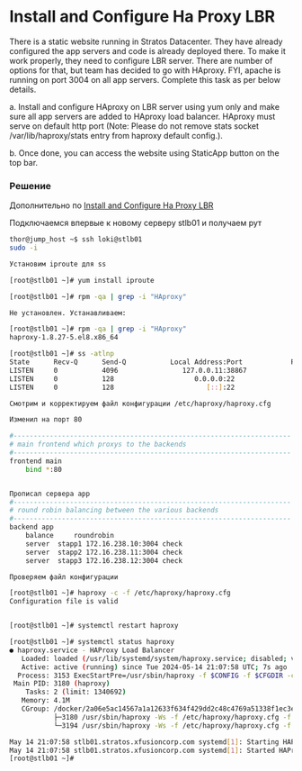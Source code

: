 # Install and Configure Ha Proxy LBR

There is a static website running in Stratos Datacenter. They have already configured the app servers and code is already deployed there. To make it work properly, they need to configure LBR server. There are number of options for that, but team has decided to go with HAproxy. FYI, apache is running on port 3004 on all app servers. Complete this task as per below details.


a. Install and configure HAproxy on LBR server using yum only and make sure all app servers are added to HAproxy load balancer. HAproxy must serve on default http port (Note: Please do not remove stats socket /var/lib/haproxy/stats entry from haproxy default config.).

b. Once done, you can access the website using StaticApp button on the top bar.

### Решение

Дополнительно по [Install and Configure Ha Proxy LBR](../docs/Install%20and%20Configure%20Ha%20Proxy%20LBR.md)

Подключаемся впервые к новому серверу stlb01 и получаем рут

```bash
thor@jump_host ~$ ssh loki@stlb01
sudo -i

Установим iproute для ss

[root@stlb01 ~]# yum install iproute

[root@stlb01 ~]# rpm -qa | grep -i "HAproxy"

Не установлен. Устанавливаем:

[root@stlb01 ~]# rpm -qa | grep -i "HAproxy"
haproxy-1.8.27-5.el8.x86_64

[root@stlb01 ~]# ss -atlnp
State      Recv-Q      Send-Q           Local Address:Port            Peer Address:Port     Process                             
LISTEN     0           4096                127.0.0.11:38867                0.0.0.0:*                                            
LISTEN     0           128                    0.0.0.0:22                   0.0.0.0:*         users:(("sshd",pid=2327,fd=3))     
LISTEN     0           128                       [::]:22                      [::]:*         users:(("sshd",pid=2327,fd=4)) 

Смотрим и корректируем файл конфигурации /etc/haproxy/haproxy.cfg

Изменил на порт 80

#---------------------------------------------------------------------
# main frontend which proxys to the backends
#---------------------------------------------------------------------
frontend main
    bind *:80


Прописал сервера app
#---------------------------------------------------------------------
# round robin balancing between the various backends
#---------------------------------------------------------------------
backend app
    balance     roundrobin
    server  stapp1 172.16.238.10:3004 check
    server  stapp2 172.16.238.11:3004 check
    server  stapp3 172.16.238.12:3004 check

Проверяем файл конфигурации

[root@stlb01 ~]# haproxy -c -f /etc/haproxy/haproxy.cfg
Configuration file is valid


[root@stlb01 ~]# systemctl restart haproxy

[root@stlb01 ~]# systemctl status haproxy
● haproxy.service - HAProxy Load Balancer
   Loaded: loaded (/usr/lib/systemd/system/haproxy.service; disabled; vendor preset: disabled)
   Active: active (running) since Tue 2024-05-14 21:07:58 UTC; 7s ago
  Process: 3153 ExecStartPre=/usr/sbin/haproxy -f $CONFIG -f $CFGDIR -c -q $OPTIONS (code=exited, status=0/SUCCESS)
 Main PID: 3180 (haproxy)
    Tasks: 2 (limit: 1340692)
   Memory: 4.1M
   CGroup: /docker/2a06e5ac14567a1a12633f634f429dd2c48c4769a51338f1ec3e9ea72508fc66/system.slice/haproxy.service
           ├─3180 /usr/sbin/haproxy -Ws -f /etc/haproxy/haproxy.cfg -f /etc/haproxy/conf.d -p /run/haproxy.pid
           └─3194 /usr/sbin/haproxy -Ws -f /etc/haproxy/haproxy.cfg -f /etc/haproxy/conf.d -p /run/haproxy.pid

May 14 21:07:58 stlb01.stratos.xfusioncorp.com systemd[1]: Starting HAProxy Load Balancer...
May 14 21:07:58 stlb01.stratos.xfusioncorp.com systemd[1]: Started HAProxy Load Balancer.
[root@stlb01 ~]# 
```



